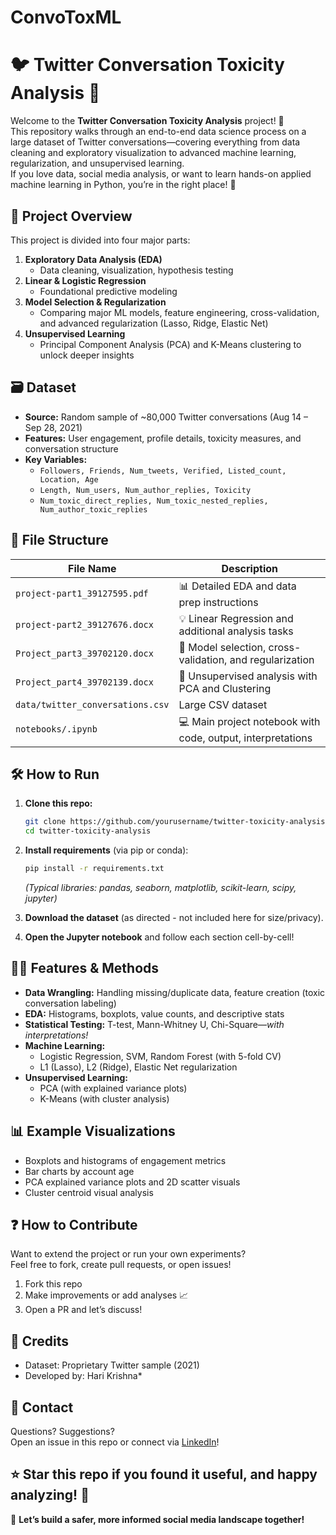 # ConvoToxML


# 🐦 Twitter Conversation Toxicity Analysis 🔎

Welcome to the **Twitter Conversation Toxicity Analysis** project! 🎉  
This repository walks through an end-to-end data science process on a large dataset of Twitter conversations—covering everything from data cleaning and exploratory visualization to advanced machine learning, regularization, and unsupervised learning.  
If you love data, social media analysis, or want to learn hands-on applied machine learning in Python, you’re in the right place! 🌟

## 📂 Project Overview

This project is divided into four major parts:
1. **Exploratory Data Analysis (EDA)**  
   - Data cleaning, visualization, hypothesis testing
2. **Linear & Logistic Regression**
   - Foundational predictive modeling
3. **Model Selection & Regularization**  
   - Comparing major ML models, feature engineering, cross-validation, and advanced regularization (Lasso, Ridge, Elastic Net)
4. **Unsupervised Learning**  
   - Principal Component Analysis (PCA) and K-Means clustering to unlock deeper insights

## 🗃️ Dataset

- **Source:** Random sample of ~80,000 Twitter conversations (Aug 14 – Sep 28, 2021)
- **Features:** User engagement, profile details, toxicity measures, and conversation structure  
- **Key Variables:**  
  - `Followers, Friends, Num_tweets, Verified, Listed_count, Location, Age`
  - `Length, Num_users, Num_author_replies, Toxicity`
  - `Num_toxic_direct_replies, Num_toxic_nested_replies, Num_author_toxic_replies`

## 🚦 File Structure

| File Name                           | Description                                                |
|--------------------------------------|------------------------------------------------------------|
| `project-part1_39127595.pdf`         | 📊 Detailed EDA and data prep instructions                 |
| `project-part2_39127676.docx`        | 💡 Linear Regression and additional analysis tasks         |
| `Project_part3_39702120.docx`        | 🤖 Model selection, cross-validation, and regularization   |
| `Project_part4_39702139.docx`        | 🧩 Unsupervised analysis with PCA and Clustering           |
| `data/twitter_conversations.csv`     |  Large CSV dataset                                          |
| `notebooks/.ipynb`    | 💻 Main project notebook with code, output, interpretations|

## 🛠️ How to Run

1. **Clone this repo:**  
   ```bash
   git clone https://github.com/yourusername/twitter-toxicity-analysis.git
   cd twitter-toxicity-analysis
   ```
2. **Install requirements** (via pip or conda):  
   ```bash
   pip install -r requirements.txt
   ```
   *(Typical libraries: pandas, seaborn, matplotlib, scikit-learn, scipy, jupyter)*

3. **Download the dataset** (as directed - not included here for size/privacy).
4. **Open the Jupyter notebook** and follow each section cell-by-cell!

## 🧑‍🔬 Features & Methods

- **Data Wrangling:** Handling missing/duplicate data, feature creation (toxic conversation labeling)
- **EDA:** Histograms, boxplots, value counts, and descriptive stats
- **Statistical Testing:** T-test, Mann-Whitney U, Chi-Square—*with interpretations!*
- **Machine Learning:**  
  - Logistic Regression, SVM, Random Forest (with 5-fold CV)
  - L1 (Lasso), L2 (Ridge), Elastic Net regularization
- **Unsupervised Learning:**  
  - PCA (with explained variance plots)
  - K-Means (with cluster analysis)

## 📊 Example Visualizations

- Boxplots and histograms of engagement metrics  
- Bar charts by account age  
- PCA explained variance plots and 2D scatter visuals  
- Cluster centroid visual analysis

## ❓ How to Contribute

Want to extend the project or run your own experiments?  
Feel free to fork, create pull requests, or open issues!

1. Fork this repo
2. Make improvements or add analyses 📈
3. Open a PR and let’s discuss!

## 🙌 Credits

 - Dataset: Proprietary Twitter sample (2021)  
- Developed by: Hari Krishna*

## 💬 Contact

Questions? Suggestions?  
Open an issue in this repo or connect via [LinkedIn](https://www.linkedin.com/in/hk200202)!

## ⭐ Star this repo if you found it useful, and happy analyzing! 🚀

🌈 **Let’s build a safer, more informed social media landscape together!**

